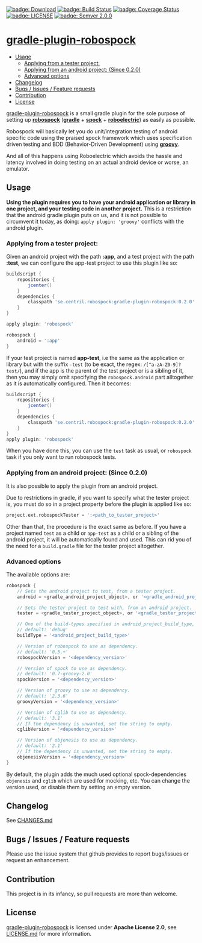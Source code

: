 [![badge: Download]][badge url: Download] [![badge: Build Status]][badge url: Build Status] [![badge: Coverage Status]][badge url: Coverage Status] [![badge: LICENSE]][LICENSE.md] [![badge: Semver 2.0.0]][badge url: Semver 2.0.0]

# [gradle-plugin-robospock]

<!-- MarkdownTOC -->

- [Usage](#usage)
	- [Applying from a tester project:](#applying-from-a-tester-project)
	- [Applying from an android project: (Since 0.2.0)](#applying-from-an-android-project-since-020)
	- [Advanced options](#advanced-options)
- [Changelog](#changelog)
- [Bugs / Issues / Feature requests](#bugs--issues--feature-requests)
- [Contribution](#contribution)
- [License](#license)

<!-- /MarkdownTOC -->

[gradle-plugin-robospock] is a small gradle plugin for the sole purpose of setting up **[robospock]** (**[gradle]** + **[spock]** +  **[roboelectric]**) as easily as possible.

Robospock will basically let you do unit/integration testing of android specific code using the praised spock framework which uses specification driven testing and BDD (Behavior-Driven Development) using **[groovy]**.

And all of this happens using Roboelectric which avoids the hassle and latency involved in doing testing on an actual android device or worse, an emulator.

## Usage

**Using the plugin requires you to have your android application or library
in one project, and your testing code in another project.** This is a restriction that the android gradle plugin puts on us, and it is not possible to circumvent it today, as doing: `apply plugin: 'groovy'` conflicts with the android plugin.

### Applying from a tester project:

Given an android project with the path **:app**, and a test project with the
path **:test**, we can configure the app-test project to use this plugin like so:

```groovy
buildscript {
	repositories {
		jcenter()
	}
	dependencies {
  		classpath 'se.centril.robospock:gradle-plugin-robospock:0.2.0'
  	}
}

apply plugin: 'robospock'

robospock {
	android = ':app'
}
```

If your test project is named **app-test**, i.e the same as the application
or library but with the suffix `-test` (to be exact, the regex: `/[^a-zA-Z0-9]?test/`), and if the app is the parent of the test project or is a sibling of it, then you may simply omit specifying the `robospock.android` part alltogether as it is automatically configured.
Then it becomes:

```groovy
buildscript {
	repositories {
		jcenter()
	}
	dependencies {
  		classpath 'se.centril.robospock:gradle-plugin-robospock:0.2.0'
  	}
}
apply plugin: 'robospock'
```

When you have done this, you can use the `test` task as usual,
or `robospock` task if you only want to run robospock tests.

### Applying from an android project: (Since 0.2.0)


It is also possible to apply the plugin from an android project.

Due to restrictions in gradle, if you want to specify what the tester project is, you must do so in a project property before the plugin is applied like so:
```groovy
project.ext.robospockTester = ':<path_to_tester_project>'
```

Other than that, the procedure is the exact same as before. If you have a project named `test` as a child or `app-test` as a child or a sibling of the android project, it will be automatically found and used. This can rid you of the need for a `build.gradle` file for the tester project altogether.

### Advanced options

The available options are:

```groovy
robospock {
	// Sets the android project to test, from a tester project.
	android = <gradle_android_project_object>, or '<gradle_android_project_path>'

	// Sets the tester project to test with, from an android project.
	tester = <gradle_tester_project_object>, or '<gradle_tester_project_path>'

	// One of the build-types specified in android_project_build_type,
	// default: 'debug'
	buildType = '<android_project_build_type>'

	// Version of robospock to use as dependency.
	// default: '0.5.+'
	robospockVersion = '<dependency_version>'

	// Version of spock to use as dependency.
	// default: '0.7-groovy-2.0'
	spockVersion = '<dependency_version>'

	// Version of groovy to use as dependency.
	// default: '2.3.6'
	groovyVersion = '<dependency_version>'

	// Version of cglib to use as dependency.
	// default: '3.1'
	// If the dependency is unwanted, set the string to empty.
	cglibVersion = '<dependency_version>'

	// Version of objenesis to use as dependency.
	// default: '2.1'
	// If the dependency is unwanted, set the string to empty.
	objenesisVersion = '<dependency_version>'
}
```

By default, the plugin adds the much used optional spock-dependencies `objenesis` and `cglib` which are used for mocking, etc. You can change the version used, or disable them by setting an empty version.

## Changelog

See [CHANGES.md]

## Bugs / Issues / Feature requests

Please use the issue system that github provides to report bugs/issues or request an enhancement.

## Contribution

This project is in its infancy, so pull requests are more than welcome.

## License

[gradle-plugin-robospock] is licensed under **Apache License 2.0**, see [LICENSE.md] for more information.

<!-- references -->

[gradle-plugin-robospock]: https://github.com/Centril/gradle-plugin-robospock

[badge: Download]: https://api.bintray.com/packages/centril/maven/se.centril.robospock%3Agradle-plugin-robospock/images/download.svg
[badge url: Download]: https://bintray.com/centril/maven/se.centril.robospock%3Agradle-plugin-robospock/_latestVersion
[badge: Build Status]: https://travis-ci.org/Centril/gradle-plugin-robospock.svg?branch=master
[badge url: Build Status]: https://travis-ci.org/Centril/gradle-plugin-robospock
[badge: Coverage Status]: https://coveralls.io/repos/Centril/gradle-plugin-robospock/badge.png
[badge url: Coverage Status]: https://coveralls.io/r/Centril/gradle-plugin-robospock
[badge: License]: http://img.shields.io/badge/license-ASL_2.0-blue.svg
[LICENSE.md]: LICENSE.md
[badge: Semver 2.0.0]: http://img.shields.io/badge/semver-2.0.0-blue.svg
[badge url: Semver 2.0.0]: http://semver.org/spec/v2.0.0.html

[robospock]: https://github.com/Polidea/RoboSpock
[gradle]: http://www.gradle.org/
[spock]: https://github.com/spockframework/spock
[roboelectric]: http://robolectric.org
[groovy]: http://groovy.codehaus.org

[CHANGES.md]: CHANGES.md

<!-- references -->

